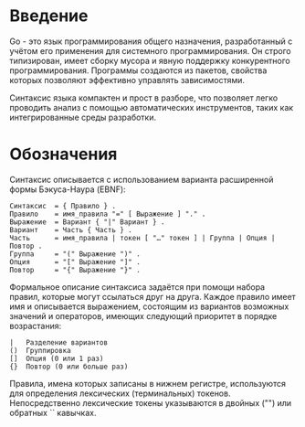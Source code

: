 
# Введение
Go - это язык программирования общего назначения, разработанный с учётом его применения для системного программирования.
Он строго типизирован, имеет сборку мусора и явную поддержку конкурентного программирования.
Программы создаются из пакетов, свойства которых позволяют эффективно управлять зависимостями.

Синтаксис языка компактен и прост в разборе, что позволяет легко проводить анализ с помощью автоматических инструментов,
таких как интегрированные среды разработки.

# Обозначения
Синтаксис описывается с использованием варианта расширенной формы Бэкуса-Наура (EBNF):
```
Синтаксис  = { Правило } .
Правило    = имя_правила "=" [ Выражение ] "." .
Выражение  = Вариант { "|" Вариант } .
Вариант    = Часть { Часть } .
Часть      = имя_правила | токен [ "…" токен ] | Группа | Опция | Повтор .
Группа     = "(" Выражение ")" .
Опция      = "[" Выражение "]" .
Повтор     = "{" Выражение "}" .
```
Формальное описание синтаксиса задаётся при помощи набора правил, которые могут ссылаться друг на друга. Каждое правило имеет имя и описывается выражением,
состоящим из вариантов возможных значений и операторов, имеющих следующий приоритет в порядке возрастания:
```
|   Разделение вариантов
()  Группировка
[]  Опция (0 или 1 раз)
{}  Повтор (0 или больше раз)
```
Правила, имена которых записаны в нижнем регистре, используются для определения лексических (терминальных) токенов. Непосредственно лексические токены указываются в двойных ("") или обратных `` кавычках.
